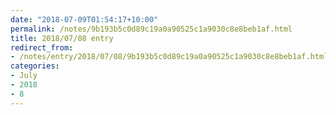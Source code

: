 ```yaml
---
date: "2018-07-09T01:54:17+10:00"
permalink: /notes/9b193b5c0d89c19a0a90525c1a9030c8e8beb1af.html
title: 2018/07/08 entry
redirect_from:
- /notes/entry/2018/07/08/9b193b5c0d89c19a0a90525c1a9030c8e8beb1af.html
categories:
- July
- 2018
- 8
---
```

